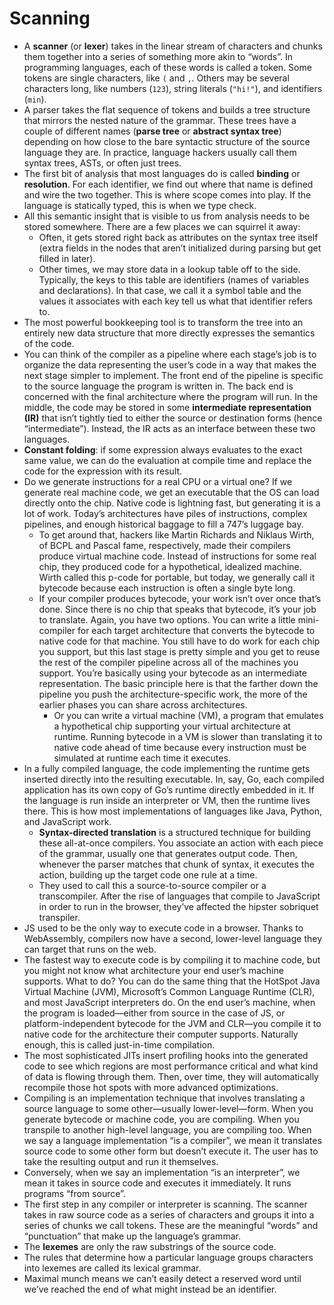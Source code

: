 # Scanning

- A **scanner** (or **lexer**) takes in the linear stream of characters and chunks them together into a series of something more akin to “words”. In programming languages, each of these words is called a token. Some tokens are single characters, like `(` and `,`. Others may be several characters long, like numbers (`123`), string literals (`"hi!"`), and identifiers (`min`).
- A parser takes the flat sequence of tokens and builds a tree structure that mirrors the nested nature of the grammar. These trees have a couple of different names (**parse tree** or **abstract syntax tree**) depending on how close to the bare syntactic structure of the source language they are. In practice, language hackers usually call them syntax trees, ASTs, or often just trees.
- The first bit of analysis that most languages do is called **binding** or **resolution**. For each identifier, we find out where that name is defined and wire the two together. This is where scope comes into play. If the language is statically typed, this is when we type check.
- All this semantic insight that is visible to us from analysis needs to be stored somewhere. There are a few places we can squirrel it away:
  - Often, it gets stored right back as attributes on the syntax tree itself (extra fields in the nodes that aren’t initialized during parsing but get filled in later).
  - Other times, we may store data in a lookup table off to the side. Typically, the keys to this table are identifiers (names of variables and declarations). In that case, we call it a symbol table and the values it associates with each key tell us what that identifier refers to.
- The most powerful bookkeeping tool is to transform the tree into an entirely new data structure that more directly expresses the semantics of the code.
- You can think of the compiler as a pipeline where each stage’s job is to organize the data representing the user’s code in a way that makes the next stage simpler to implement. The front end of the pipeline is specific to the source language the program is written in. The back end is concerned with the final architecture where the program will run. In the middle, the code may be stored in some **intermediate representation (IR)** that isn’t tightly tied to either the source or destination forms (hence “intermediate”). Instead, the IR acts as an interface between these two languages.
- **Constant folding**: if some expression always evaluates to the exact same value, we can do the evaluation at compile time and replace the code for the expression with its result.
- Do we generate instructions for a real CPU or a virtual one? If we generate real machine code, we get an executable that the OS can load directly onto the chip. Native code is lightning fast, but generating it is a lot of work. Today’s architectures have piles of instructions, complex pipelines, and enough historical baggage to fill a 747’s luggage bay.
  - To get around that, hackers like Martin Richards and Niklaus Wirth, of BCPL and Pascal fame, respectively, made their compilers produce virtual machine code. Instead of instructions for some real chip, they produced code for a hypothetical, idealized machine. Wirth called this p-code for portable, but today, we generally call it bytecode because each instruction is often a single byte long.
  - If your compiler produces bytecode, your work isn’t over once that’s done. Since there is no chip that speaks that bytecode, it’s your job to translate. Again, you have two options. You can write a little mini-compiler for each target architecture that converts the bytecode to native code for that machine. You still have to do work for each chip you support, but this last stage is pretty simple and you get to reuse the rest of the compiler pipeline across all of the machines you support. You’re basically using your bytecode as an intermediate representation. The basic principle here is that the farther down the pipeline you push the architecture-specific work, the more of the earlier phases you can share across architectures.
    - Or you can write a virtual machine (VM), a program that emulates a hypothetical chip supporting your virtual architecture at runtime. Running bytecode in a VM is slower than translating it to native code ahead of time because every instruction must be simulated at runtime each time it executes.
- In a fully compiled language, the code implementing the runtime gets inserted directly into the resulting executable. In, say, Go, each compiled application has its own copy of Go’s runtime directly embedded in it. If the language is run inside an interpreter or VM, then the runtime lives there. This is how most implementations of languages like Java, Python, and JavaScript work.
  - **Syntax-directed translation** is a structured technique for building these all-at-once compilers. You associate an action with each piece of the grammar, usually one that generates output code. Then, whenever the parser matches that chunk of syntax, it executes the action, building up the target code one rule at a time.
  - They used to call this a source-to-source compiler or a transcompiler. After the rise of languages that compile to JavaScript in order to run in the browser, they’ve affected the hipster sobriquet transpiler.
- JS used to be the only way to execute code in a browser. Thanks to WebAssembly, compilers now have a second, lower-level language they can target that runs on the web.
- The fastest way to execute code is by compiling it to machine code, but you might not know what architecture your end user’s machine supports. What to do? You can do the same thing that the HotSpot Java Virtual Machine (JVM), Microsoft’s Common Language Runtime (CLR), and most JavaScript interpreters do. On the end user’s machine, when the program is loaded—either from source in the case of JS, or platform-independent bytecode for the JVM and CLR—you compile it to native code for the architecture their computer supports. Naturally enough, this is called just-in-time compilation.
- The most sophisticated JITs insert profiling hooks into the generated code to see which regions are most performance critical and what kind of data is flowing through them. Then, over time, they will automatically recompile those hot spots with more advanced optimizations.
- Compiling is an implementation technique that involves translating a source language to some other—usually lower-level—form. When you generate bytecode or machine code, you are compiling. When you transpile to another high-level language, you are compiling too. When we say a language implementation “is a compiler”, we mean it translates source code to some other form but doesn’t execute it. The user has to take the resulting output and run it themselves.
- Conversely, when we say an implementation “is an interpreter”, we mean it takes in source code and executes it immediately. It runs programs “from source”.
- The first step in any compiler or interpreter is scanning. The scanner takes in raw source code as a series of characters and groups it into a series of chunks we call tokens. These are the meaningful “words” and “punctuation” that make up the language’s grammar.
- The **lexemes** are only the raw substrings of the source code.
- The rules that determine how a particular language groups characters into lexemes are called its lexical grammar.
- Maximal munch means we can’t easily detect a reserved word until we’ve reached the end of what might instead be an identifier.
